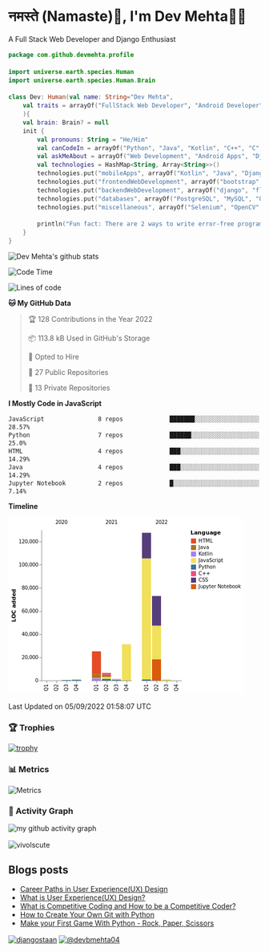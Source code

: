 # नमस्ते (Namaste):pray:, I'm Dev Mehta:man_technologist:
A Full Stack Web Developer and Django Enthusiast

```kotlin
package com.github.devmehta.profile

import universe.earth.species.Human
import universe.earth.species.Human.Brain

class Dev: Human(val name: String="Dev Mehta",
    val traits = arrayOf("FullStack Web Developer", "Android Developer", "React Native Developer")
    ){
    val brain: Brain? = null
    init {
        val pronouns: String = "He/Him"
        val canCodeIn = arrayOf("Python", "Java", "Kotlin", "C++", "C", "JavaScript")
        val askMeAbout = arrayOf("Web Development", "Android Apps", "Django")
        val technologies = HashMap<String, Array<String>>()
        technologies.put("mobileApps", arrayOf("Kotlin", "Java", "Django APIs"))
        technologies.put("frontendWebDevelopment", arrayOf("bootstrap", "React.js", "tailwindcss"))
        technologies.put("backendWebDevelopment", arrayOf("django", "flask"))
        technologies.put("databases", arrayOf("PostgreSQL", "MySQL", "Oracle", "SQLite3"))
        technologies.put("miscellaneous", arrayOf("Selenium", "OpenCV", "Figma", "Adobe XD", "Canva"))

        println("Fun fact: There are 2 ways to write error-free programs, only the 3rd one works")
    }
}
```
![Dev Mehta's github stats](https://github-readme-stats.vercel.app/api?username=Dev-Mehta&count_private=true&show_icons=true&theme=nightowl)

<!--START_SECTION:waka-->
![Code Time](http://img.shields.io/badge/Code%20Time-0%20secs-blue)

![Lines of code](https://img.shields.io/badge/From%20Hello%20World%20I%27ve%20Written-268%20Thousand%20lines%20of%20code-blue)

**🐱 My GitHub Data** 

> 🏆 128 Contributions in the Year 2022
 > 
> 📦 113.8 kB Used in GitHub's Storage 
 > 
> 💼 Opted to Hire
 > 
> 📜 27 Public Repositories 
 > 
> 🔑 13 Private Repositories  
 > 
**I Mostly Code in JavaScript** 

```text
JavaScript               8 repos             ███████░░░░░░░░░░░░░░░░░░   28.57% 
Python                   7 repos             ██████░░░░░░░░░░░░░░░░░░░   25.0% 
HTML                     4 repos             ███░░░░░░░░░░░░░░░░░░░░░░   14.29% 
Java                     4 repos             ███░░░░░░░░░░░░░░░░░░░░░░   14.29% 
Jupyter Notebook         2 repos             █░░░░░░░░░░░░░░░░░░░░░░░░   7.14%

```


**Timeline**

![Chart not found](https://raw.githubusercontent.com/Dev-Mehta/Dev-Mehta/master/charts/bar_graph.png) 


 Last Updated on 05/09/2022 01:58:07 UTC
<!--END_SECTION:waka-->
### 🏆 Trophies
[![trophy](https://github-profile-trophy.vercel.app/?username=Dev-Mehta&row=2&column=3&margin-w=15&margin-h=15&no-bg=true&frame=false&theme=onestar)](https://github.com/ryo-ma/github-profile-trophy)

### 📊 Metrics
![Metrics](https://metrics.lecoq.io/Dev-Mehta)

### 🎯 Activity Graph
![my github activity graph](https://activity-graph.herokuapp.com/graph?username=Dev-Mehta&bg_color=22272e&color=9BE8A8&line=9BE8A8&point=40C363&area=false&hide_border=true)

<img align="center" src="https://github-readme-streak-stats.herokuapp.com/?user=Dev-Mehta&" alt="vivolscute" />

## Blogs posts<!-- BLOG-POST-LIST:START -->
- [Career Paths in User Experience&lpar;UX&rpar; Design](https://simplifiedweb.netlify.app/career-paths-in-user-experienceux-design)
- [What is User Experience&lpar;UX&rpar; Design?](https://simplifiedweb.netlify.app/what-is-user-experience-ux-design)
- [What is Competitive Coding and How to be a Competitive Coder?](https://simplifiedweb.netlify.app/what-is-competitive-coding-and-how-to-be-a-competitive-coder/)
- [How to Create Your Own Git with Python](https://simplifiedweb.netlify.app/how-to-create-your-own-git-with-python/)
- [Make your First Game With Python - Rock, Paper, Scissors](https://simplifiedweb.netlify.app/make-your-first-game-with-python-rock-paper-scissors/)
<!-- BLOG-POST-LIST:END -->
<a href="https://instagram.com/djangostaan" target="blank"><img align="center" src="https://cdn.jsdelivr.net/npm/simple-icons@3.0.1/icons/instagram.svg" alt="djangostaan" height="30" width="30" /></a>
<a href="https://medium.com/@devbmehta04" target="blank"><img align="center" src="https://cdn.jsdelivr.net/npm/simple-icons@3.0.1/icons/medium.svg" alt="@devbmehta04" height="30" width="30" /></a>
